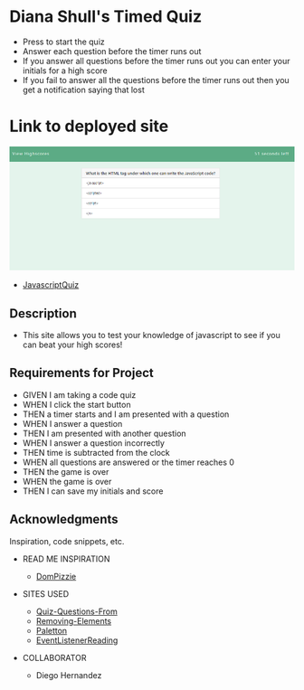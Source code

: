 # Diana Shull's Timed Quiz

* Press to start the quiz
* Answer each question before the timer runs out
* If you answer all questions before the timer runs out you can enter your initials for a high score
* If you fail to answer all the questions before the timer runs out then you get a notification saying that lost

# Link to deployed site
![JavascriptQuiz](./Assets/screenshot.PNG)
* [JavascriptQuiz](https://dianalynshull.github.io/Timed-Quiz/)

## Description

* This site allows you to test your knowledge of javascript to see if you can beat your high scores!

## Requirements for Project

* GIVEN I am taking a code quiz
* WHEN I click the start button
* THEN a timer starts and I am presented with a question
* WHEN I answer a question
* THEN I am presented with another question
* WHEN I answer a question incorrectly
* THEN time is subtracted from the clock
* WHEN all questions are answered or the timer reaches 0
* THEN the game is over
* WHEN the game is over
* THEN I can save my initials and score
## Acknowledgments

Inspiration, code snippets, etc.

* READ ME INSPIRATION
    * [DomPizzie](https://gist.github.com/DomPizzie/7a5ff55ffa9081f2de27c315f5018afc)

* SITES USED
    * [Quiz-Questions-From](https://www.geeksforgeeks.org/javascript-quiz-set-1/)
    * [Removing-Elements](https://www.abeautifulsite.net/adding-and-removing-elements-on-the-fly-using-javascript)
    * [Paletton](https://paletton.com/#uid=1310u0k7yJW29Wr4-QZaXBpeJuN)
    * [EventListenerReading](https://developer.mozilla.org/en-US/docs/Web/API/EventTarget/addEventListener)

* COLLABORATOR
    * Diego Hernandez
